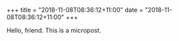 +++
title = "2018-11-08T08:36:12+11:00"
date = "2018-11-08T08:36:12+11:00"
+++

Hello, friend. This is a micropost.